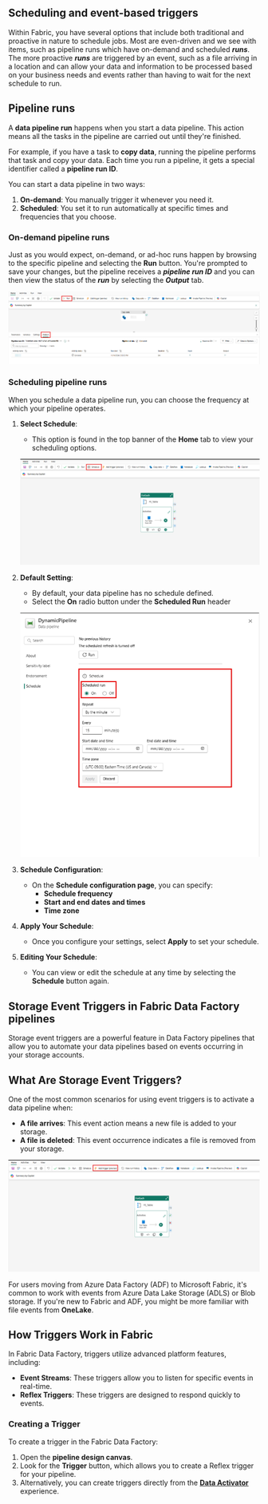 ## Scheduling and event-based triggers

Within Fabric, you have several options that include both traditional and proactive in nature to schedule jobs. Most are even-driven and we see with items, such as pipeline runs which have on-demand and scheduled ***runs***. The more proactive ***runs*** are triggered by an event, such as a file arriving in a location and can allow your data and information to be processed based on your business needs and events rather than having to wait for the next schedule to run.

## Pipeline runs

A **data pipeline run** happens when you start a data pipeline. This action means all the tasks in the pipeline are carried out until they're finished. 

For example, if you have a task to **copy data**, running the pipeline performs that task and copy your data. Each time you run a pipeline, it gets a special identifier called a **pipeline run ID**.

You can start a data pipeline in two ways:

1. **On-demand**: You manually trigger it whenever you need it.
2. **Scheduled**: You set it to run automatically at specific times and frequencies that you choose.

### On-demand pipeline runs

Just as you would expect, on-demand, or ad-hoc runs happen by browsing to the specific pipeline and selecting the **Run** button. You're prompted to save your changes, but the pipeline receives a ***pipeline run ID*** and you can then view the status of the ***run*** by selecting the ***Output*** tab.

[![Screenshot of pipeline runs with on-demand action and their output.](../media/pipeline-run-output-jobs.png)](../media/pipeline-run-output-jobs-expanded.png#lightbox)

### Scheduling pipeline runs

When you schedule a data pipeline run, you can choose the frequency at which your pipeline operates.

1. **Select Schedule**: 
   - This option is found in the top banner of the **Home** tab to view your scheduling options.

    [![Screenshot of pipeline runs scheduling button to build schedule.](../media/pipeline-scheduling.png)](../media/pipeline-scheduling-expanded.png#lightbox)

1. **Default Setting**:
   - By default, your data pipeline has no schedule defined.
   - Select the **On** radio button under the **Scheduled Run** header

    [![screenshot of pane for setting pipeline schedule settings.](../media/pipeline-schedule-settings.png)](../media/pipeline-schedule-settings-expanded.png#lightbox)

1. **Schedule Configuration**:
   - On the **Schedule configuration page**, you can specify:
     - **Schedule frequency**
     - **Start and end dates and times**
     - **Time zone**
2. **Apply Your Schedule**:
   - Once you configure your settings, select **Apply** to set your schedule.
3. **Editing Your Schedule**:
   - You can view or edit the schedule at any time by selecting the **Schedule** button again.

## Storage Event Triggers in Fabric Data Factory pipelines

Storage event triggers are a powerful feature in Data Factory pipelines that allow you to automate your data pipelines based on events occurring in your storage accounts.

## What Are Storage Event Triggers?

One of the most common scenarios for using event triggers is to activate a data pipeline when:

- **A file arrives**:  This event action means a new file is added to your storage.
- **A file is deleted**: This event occurrence indicates a file is removed from your storage.

[![Image of pane for setting storage event trigger.](../media/storage-event-trigger.png)](../media/storage-event-trigger-expanded.png#lightbox)

For users moving from Azure Data Factory (ADF) to Microsoft Fabric, it's common to work with events from Azure Data Lake Storage (ADLS) or Blob storage. If you're new to Fabric and ADF, you might be more familiar with file events from **OneLake**.

## How Triggers Work in Fabric

In Fabric Data Factory, triggers utilize advanced platform features, including:

- **Event Streams**: These triggers allow you to listen for specific events in real-time.
- **Reflex Triggers**: These triggers are designed to respond quickly to events.


### Creating a Trigger

To create a trigger in the Fabric Data Factory:

1. Open the **pipeline design canvas**.
2. Look for the **Trigger** button, which allows you to create a Reflex trigger for your pipeline.
3. Alternatively, you can create triggers directly from the [**Data Activator**](/fabric/data-activator/data-activator-get-started) experience.

